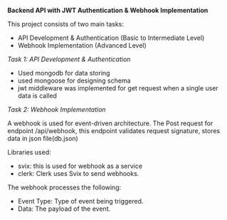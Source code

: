**Backend API with JWT Authentication & Webhook Implementation**

This project consists of two main tasks:

- API Development & Authentication (Basic to Intermediate Level)
- Webhook Implementation (Advanced Level)

_Task 1: API Development & Authentication_

- Used mongodb for data storing
- used mongoose for designing schema
- jwt middleware was implemented for get request when a single user data is called

_Task 2: Webhook Implementation_

A webhook is used for event-driven architecture. The Post request for endpoint /api/webhook, this endpoint validates request signature, stores data in json file(db.json)

Libraries used:

- svix: this is used for webhook as a service
- clerk: Clerk uses Svix to send webhooks.

The webhook processes the following:

- Event Type: Type of event being triggered.
- Data: The payload of the event.

